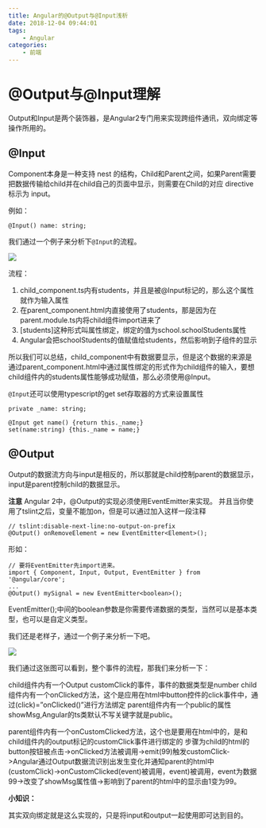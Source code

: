```yaml
---
title: Angular的@Output与@Input浅析
date: 2018-12-04 09:44:01
tags:
    - Angular
categories:
    - 前端
---
```


# @Output与@Input理解
Output和Input是两个装饰器，是Angular2专门用来实现跨组件通讯，双向绑定等操作所用的。

## @Input

Component本身是一种支持 nest 的结构，Child和Parent之间，如果Parent需要把数据传输给child并在child自己的页面中显示，则需要在Child的对应 directive 标示为 input。

例如：
```
@Input() name: string;
```

我们通过一个例子来分析下`@Input`的流程。

![](https://ws1.sinaimg.cn/large/806e3151ly1fxtu0ia0t7j216m0pgjwe.jpg)

流程：
1. child_component.ts内有students，并且是被@Input标记的，那么这个属性就作为输入属性
2. 在parent_component.html内直接使用了students，那是因为在parent.module.ts内将child组件import进来了
3. [students]这种形式叫属性绑定，绑定的值为school.schoolStudents属性
4. Angular会把schoolStudents的值赋值给students，然后影响到子组件的显示

所以我们可以总结，child_component中有数据要显示，但是这个数据的来源是通过parent_component.html中通过属性绑定的形式作为child组件的输入，要想child组件内的students属性能够成功赋值，那么必须使用@Input。

`@Input`还可以使用typescript的get set存取器的方式来设置属性
```
private _name: string;

@Input get name() {return this._name;}
set(name:string) {this._name = name;}
```

## @Output
Output的数据流方向与input是相反的，所以那就是child控制parent的数据显示，input是parent控制child的数据显示。

**注意**
Angular 2中，@Output的实现必须使用EventEmitter来实现。 
并且当你使用了tslint之后，变量不能加on，但是可以通过加入这样一段注释

```
// tslint:disable-next-line:no-output-on-prefix
@Output() onRemoveElement = new EventEmitter<Element>();
```

形如：
```
// 要将EventEmitter先import进来。
import { Component, Input, Output, EventEmitter } from '@angular/core';
...
@Output() mySignal = new EventEmitter<boolean>();
```

EventEmitter();中间的boolean参数是你需要传递数据的类型，当然可以是基本类型，也可以是自定义类型。

我们还是老样子，通过一个例子来分析一下吧。 

![](https://ws1.sinaimg.cn/large/806e3151ly1fxtu7s2pydj218a0ueq92.jpg)

我们通过这张图可以看到，整个事件的流程，那我们来分析一下：

child组件内有一个Output customClick的事件，事件的数据类型是number
child组件内有一个onClicked方法，这个是应用在html中button控件的click事件中，通过(click)=”onClicked()”进行方法绑定
parent组件内有一个public的属性showMsg,Angular的ts类默认不写关键字就是public。

parent组件内有一个onCustomClicked方法，这个也是要用在html中的，是和child组件内的output标记的customClick事件进行绑定的
步骤为child的html的button按钮被点击->onClicked方法被调用->emit(99)触发customClick->Angular通过Output数据流识别出发生变化并通知parent的html中(customClick)->onCustomClicked(event)被调用，event)被调用，event为数据99->改变了showMsg属性值->影响到了parent的html中的显示由1变为99。

**小知识：**

其实双向绑定就是这么实现的，只是将input和output一起使用即可达到目的。
